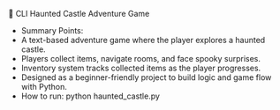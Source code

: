 🏰 CLI Haunted Castle Adventure Game

- Summary Points:
- A text-based adventure game where the player explores a haunted castle.
- Players collect items, navigate rooms, and face spooky surprises.
- Inventory system tracks collected items as the player progresses.
- Designed as a beginner-friendly project to build logic and game flow with Python.
- How to run:
    python haunted_castle.py
